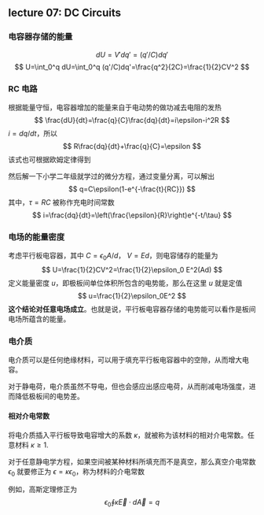 ## lecture 07: DC Circuits

### 电容器存储的能量

$$
dU=V'dq'=(q'/C)dq'
$$
$$
U=\int_0^q dU=\int_0^q (q'/C)dq'=\frac{q^2}{2C}=\frac{1}{2}CV^2
$$

### RC 电路

根据能量守恒，电容器增加的能量来自于电动势的做功减去电阻的发热
$$
\frac{dU}{dt}=\frac{q}{C}\frac{dq}{dt}=i\epsilon-i^2R
$$
$i=dq/dt$，所以
$$
R\frac{dq}{dt}+\frac{q}{C}=\epsilon
$$
该式也可根据欧姆定律得到

然后解一下小学二年级就学过的微分方程，通过变量分离，可以解出
$$
q=C\epsilon(1-e^{-\frac{t}{RC}})
$$
其中，$\tau=RC$ 被称作充电时间常数
$$
i=\frac{dq}{dt}=\left(\frac{\epsilon}{R}\right)e^{-t/\tau}
$$

### 电场的能量密度

考虑平行板电容器，其中 $C=\epsilon_0 A/d$， $V=Ed$，则电容储存的能量为
$$
U=\frac{1}{2}CV^2=\frac{1}{2}\epsilon_0 E^2(Ad)
$$
定义能量密度 $u$，即极板间单位体积所包含的电势能，那么在这里 $u$ 就是定值
$$
u=\frac{1}{2}\epsilon_0E^2
$$
**这个结论对任意电场成立**。也就是说，平行板电容器存储的电势能可以看作是板间电场所蕴含的能量。

### 电介质

电介质可以是任何绝缘材料，可以用于填充平行板电容器中的空隙，从而增大电容。

对于静电荷，电介质虽然不导电，但也会感应出感应电荷，从而削减电场强度，进而降低极板间的电势差。

#### 相对介电常数

将电介质插入平行板导致电容增大的系数 $\kappa$，就被称为该材料的相对介电常数。任意材料 $\kappa\ge1$.

对于任意静电学方程，如果空间被某种材料所填充而不是真空，那么真空介电常数 $\epsilon_0$ 就要修正为 $\epsilon=\kappa\epsilon_0$，称为材料的介电常数

例如，高斯定理修正为
$$
\epsilon_0\oint \kappa\vec{E}\cdot d\vec{A}=q
$$
